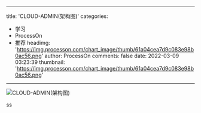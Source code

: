
---
title: 'CLOUD-ADMIN(架构图)'
categories: 
 - 学习
 - ProcessOn
 - 推荐
headimg: 'https://img.processon.com/chart_image/thumb/61a04cea7d9c083e98b0ac56.png'
author: ProcessOn
comments: false
date: 2022-03-09 03:23:39
thumbnail: 'https://img.processon.com/chart_image/thumb/61a04cea7d9c083e98b0ac56.png'
---

<div>   
<img class="thumb" alt="CLOUD-ADMIN(架构图)" src="https://img.processon.com/chart_image/thumb/61a04cea7d9c083e98b0ac56.png" referrerpolicy="no-referrer">
<p>ss</p>  
</div>
            